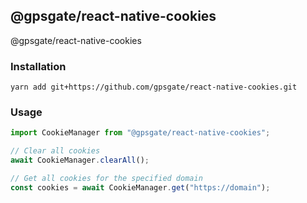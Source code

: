 ## @gpsgate/react-native-cookies

@gpsgate/react-native-cookies

### Installation

```
yarn add git+https://github.com/gpsgate/react-native-cookies.git
```

### Usage

```js
import CookieManager from "@gpsgate/react-native-cookies";

// Clear all cookies
await CookieManager.clearAll();

// Get all cookies for the specified domain
const cookies = await CookieManager.get("https://domain");
```
